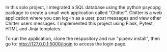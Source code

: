 In this solo project, I integrated a SQL database using the python psycopg package to create a small web application called "Chitter". Chitter is a web application where you can log-in as a user, post messages and view other Chitter users messages. I implemented this project using Flask, Pytest, HTML and Jinja templates.

To run the application, clone the respository and run "pipenv install", then go to: http://127.0.0.1:5000/login to access the login page.